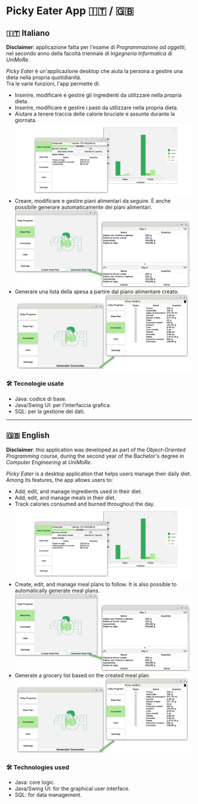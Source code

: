 # Picky Eater App 🇮🇹 / 🇬🇧

## 🇮🇹 Italiano

**Disclaimer**: applicazione fatta per l'esame di _Programmazione ad oggetti_, nel secondo anno della facoltà triennale di _Ingegneria Informatica_ di _UniMoRe_.  

_Picky Eater_ è un'applicazione desktop che aiuta la persona a gestire una dieta nella propria quotidianità.  
Tra le varie funzioni, l'app permette di:
- Inserire, modificare e gestire gli ingredienti da utilizzare nella propria dieta.
- Inserire, modificare e gestire i pasti da utilizzare nella propria dieta.
- Aiutare a tenere traccia delle calorie bruciate e assunte durante la giornata.  
  ![calories](resources/calories.png)
- Creare, modificare e gestire piani alimentari da seguire. È anche possibile generare automaticamente dei piani alimentari.  
  ![mealplan](resources/meal_plan.png)
- Generare una lista della spesa a partire dal piano alimentare creato.  
  ![groceries](resources/groceries.png)

### 🛠 Tecnologie usate
- Java: codice di base.
- Java/Swing UI: per l'interfaccia grafica.
- SQL: per la gestione dei dati.

---

## 🇬🇧 English

**Disclaimer**: this application was developed as part of the _Object-Oriented Programming_ course, during the second year of the Bachelor's degree in _Computer Engineering_ at _UniMoRe_.

_Picky Eater_ is a desktop application that helps users manage their daily diet.  
Among its features, the app allows users to:
- Add, edit, and manage ingredients used in their diet.
- Add, edit, and manage meals in their diet.
- Track calories consumed and burned throughout the day.  
  ![calories](resources/calories.png)
- Create, edit, and manage meal plans to follow. It is also possible to automatically generate meal plans.  
  ![mealplan](resources/meal_plan.png)
- Generate a grocery list based on the created meal plan.  
  ![groceries](resources/groceries.png)

### 🛠 Technologies used
- Java: core logic.
- Java/Swing UI: for the graphical user interface.
- SQL: for data management.

